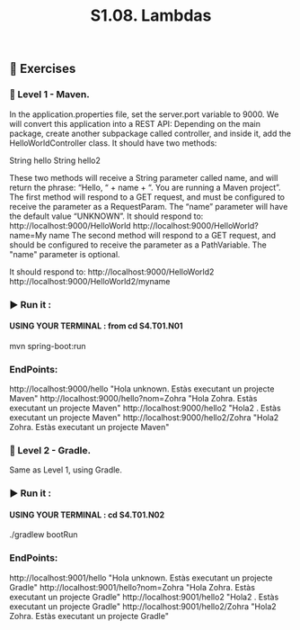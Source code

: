 <p align="center"><h1 align="center">S1.08. Lambdas </h1></p>

<br>




## 👾 Exercises
### 📌 Level 1 - Maven.

In the application.properties file, set the server.port variable to 9000.
We will convert this application into a REST API:
Depending on the main package, create another subpackage called controller, and inside it, add the HelloWorldController class.
It should have two methods:

String hello
String hello2

These two methods will receive a String parameter called name, and will return the phrase:
“Hello, “ + name + “. You are running a Maven project”.
The first method will respond to a GET request, and must be configured to receive the parameter as a RequestParam. The “name” parameter will have the default value “UNKNOWN”.
It should respond to:
http://localhost:9000/HelloWorld
http://localhost:9000/HelloWorld?name=My name
The second method will respond to a GET request, and should be configured to receive the parameter as a PathVariable. The "name" parameter is optional.

It should respond to:
http://localhost:9000/HelloWorld2
http://localhost:9000/HelloWorld2/myname

### ▶️ Run it :
#### USING YOUR TERMINAL : from cd S4.T01.N01
mvn spring-boot:run

### EndPoints:
http://localhost:9000/hello
"Hola unknown. Estàs executant un projecte Maven"
http://localhost:9000/hello?nom=Zohra
"Hola Zohra. Estàs executant un projecte Maven"
http://localhost:9000/hello2
"Hola2 . Estàs executant un projecte Maven"
http://localhost:9000/hello2/Zohra
"Hola2 Zohra. Estàs executant un projecte Maven"


### 📌 Level 2 - Gradle.
Same as Level 1, using Gradle.
### ▶️ Run it :
#### USING YOUR TERMINAL : cd S4.T01.N02
./gradlew bootRun

### EndPoints:
http://localhost:9001/hello
"Hola unknown. Estàs executant un projecte Gradle"
http://localhost:9001/hello?nom=Zohra
"Hola Zohra. Estàs executant un projecte Gradle"
http://localhost:9001/hello2
"Hola2 . Estàs executant un projecte Gradle"
http://localhost:9001/hello2/Zohra
"Hola2 Zohra. Estàs executant un projecte Gradle"

